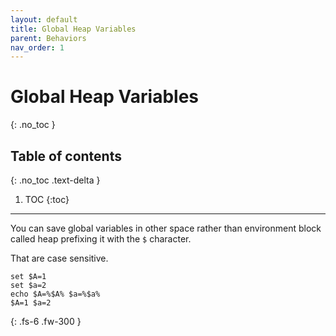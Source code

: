```yaml
---
layout: default
title: Global Heap Variables
parent: Behaviors
nav_order: 1
---
```


# Global Heap Variables
{: .no_toc }

## Table of contents
{: .no_toc .text-delta }

1. TOC
{:toc}

---

You can save global variables in other space rather than environment block called heap prefixing it with the `$` character.

That are case sensitive.

```
set $A=1
set $a=2
echo $A=%$A% $a=%$a%
$A=1 $a=2
```

{: .fs-6 .fw-300 }
